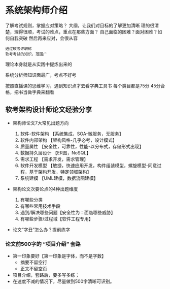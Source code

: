 # 系统架构师介绍

了解考试规则，掌握应对策略？
大纲，让我们对目标的了解更加清晰
	理的很清楚，理得很顺，考试的难点，重点在那些方面？
	自己面临的困难？面对困难？如何自我突破
	然后再来应对，会很从容

	通过软考评职称
	软考考试的知识，范围广

理论本身就是从实践中提炼出来的

系统分析师知识面最广，考点不好考

按照直播课的思维学习，遇到知识点才去看字典工具书
	每个类目都是75分
		45分合格，把书当做字典来翻看
    
    
## 软考架构设计师论文经验分享
* 架构师论文7大常见出题方向
  1. 软件-软件架构 【系统集成，SOA-微服务，无服务】
  2. 软件内部架构 【架构风格-几乎必考，设计模式】
  3. 质量属性 【安全性，可靠性，性能-以分布式，存储形式出现】
  4. 数据持久层设计 【ER图，NoSQL】
  5. 需求工程 【需求开发，需求管理】
  6. 软件开发模型 【敏捷，快速应用开发，构件组装模型，螺旋模型-同意过程，基于架构开发，特定领域架构】
  7. 系统建模 【UML建模，数据流图建模】
  
* 架构论文次要论点的4种出题维度
  1. 有哪些分类
  2. 有哪些常用技术手段
  3. 遇到/解决哪些问题【安全性为：面临哪些威胁】
  4. 有哪些步骤/过程域【软件工程专用】
  
* 论文“字丑”怎么办？提前练字

### 论文前500字的 “项目介绍” 套路
* 第一印象要好【第一印象是字体，而不是字数】
  * 摘要不留空行
  * 正文不留空页
* 项目介绍，套路后，要多写多练；
* 在速度不减的情况下，尽量做到500字清晰可识别。